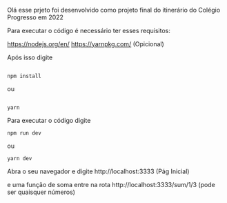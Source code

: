Olá esse prjeto foi desenvolvido como projeto final do itinerário do Colégio Progresso em 2022

Para executar o código é necessário ter esses requisitos: 

https://nodejs.org/en/
https://yarnpkg.com/ (Opicional)

Após isso digite

```

npm install 

```

ou 

```

yarn

```

Para executar o código digite

```
npm run dev

```

ou 

```
yarn dev

```

Abra o seu navegador e digite http://localhost:3333 (Pág Inicial)

e uma função de soma entre na rota http://localhost:3333/sum/1/3 (pode ser quaisquer números)